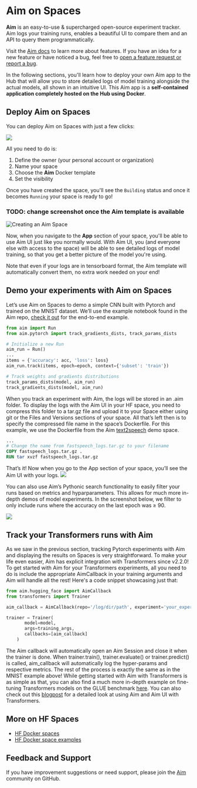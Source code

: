 # Aim on Spaces

**Aim** is an easy-to-use & supercharged open-source experiment tracker. Aim logs your training runs, enables a beautiful UI to compare them and an API to query them programmatically.

Visit the [Aim docs](https://aimstack.readthedocs.io/en/latest/) to learn more about features. If you have an idea for a new feature or have noticed a bug, feel free to [open a feature request or report a bug](https://aimstack.readthedocs.io/en/latest/). 

In the following sections, you'll learn how to deploy your own Aim app to the Hub that will allow you to store detailed logs of model training alongside the actual models, all shown in an intuitive UI. This Aim app is a **self-contained application completely hosted on the Hub using Docker**.

## Deploy Aim on Spaces

You can deploy Aim on Spaces with just a few clicks:

<a  href="https://huggingface.co/new-space?template=argilla/argilla-template-space">
    <img src="https://huggingface.co/datasets/huggingface/badges/raw/main/deploy-to-spaces-lg.svg" />
</a>

All you need to do is:
1. Define the owner (your personal account or organization)
2. Name your space
3. Choose the **Aim** Docker template
4. Set the visibility

Once you have created the space, you'll see the `Building` status and once it becomes `Running` your space is ready to go!

### TODO: change screenshot once the Aim template is available
![Creating an Aim Space ](https://huggingface.co/datasets/huggingface/documentation-images/resolve/main/hub/spaces-livebook-new-space.png)

Now, when you navigate to the **App** section of your space, you'll be able to use Aim UI just like you normally would. With Aim UI, you (and everyone else with access to the space) will be able to see detailed logs of model training, so that you get a better picture of the model you're using. 

Note that even if your logs are in tensorboard format, the Aim template will automatically convert them, no extra work needed on your end!

## Demo your experiments with Aim on Spaces
Let’s use Aim on Spaces to demo a simple CNN built with Pytorch and trained on the MNIST dataset. We’ll use the example notebook found in the Aim repo, [check it out](https://github.com/aimhubio/aim/blob/main/examples/pytorch_track.py) for the end-to-end example.

```python
from aim import Run
from aim.pytorch import track_gradients_dists, track_params_dists

# Initialize a new Run
aim_run = Run()
...
items = {'accuracy': acc, 'loss': loss}
aim_run.track(items, epoch=epoch, context={'subset': 'train'})

# Track weights and gradients distributions
track_params_dists(model, aim_run)
track_gradients_dists(model, aim_run)
```

When you track an experiment with Aim, the logs will be stored in an .aim folder. To display the logs with the Aim UI in your HF space, you need to compress this folder to a tar.gz file and upload it to your Space either using git or the Files and Versions sections of your space. All that’s left then is to specify the compressed file name in the space’s Dockerfile. For this example, we use the Dockerfile from the Aim [text2speech](https://huggingface.co/spaces/aimstack/text2speech/tree/main) demo space. 

```Dockerfile
...
# Change the name from fastspeech_logs.tar.gz to your filename
COPY fastspeech_logs.tar.gz .
RUN tar xvzf fastspeech_logs.tar.gz
```
That’s it! Now when you go to the App section of your space, you’ll see the Aim UI with your logs.
<img src="https://www.notion.so/aimstack/Introducing-Aim-on-Huggingface-Spaces-29136c75a88f4516a8be308a89ce7f71?pvs=4#94cb49e59ede4a738fb589b00a615b47" />

You can also use Aim’s Pythonic search functionality to easily filter your runs based on metrics and hyparparameters. This allows for much more in-depth demos of model experiments. In the screenshot below, we filter to only include runs where the accuracy on the last epoch was ≥ 90.

<img src="https://www.notion.so/aimstack/Introducing-Aim-on-Huggingface-Spaces-29136c75a88f4516a8be308a89ce7f71?pvs=4#186d754741da4f6eb532995a32ac5638" />

## Track your Transformers runs with Aim

As we saw in the previous section, tracking Pytorch experiments with Aim and displaying the results on Spaces is very straightforward. To make your life even easier, Aim has explicit integration with Transformers since v2.2.0! 
To get started with Aim for your Transformers experiments, all you need to do is include the appropriate AimCallback in your training arguments and Aim will handle all the rest! Here's a code snippet showcasing just that:

```python
from aim.hugging_face import AimCallback
from transformers import Trainer

aim_callback = AimCallback(repo='/log/dir/path', experiment='your_experiment_name')

trainer = Trainer(
       model=model,
       args=training_args,
       callbacks=[aim_callback]
    )
```

The Aim callback will automatically open an Aim Session and close it when the trainer is done. When trainer.train(), trainer.evaluate() or trainer.predict() is called, aim_callback will automatically log the hyper-params and respective metrics. The rest of the process is exactly the same as in the MNIST example above!
While getting started with Aim with Transformers is as simple as that, you can also find a much more in-depth example on fine-tuning Transformers models on the GLUE benchmark [here](https://github.com/aimhubio/aim/blob/main/examples/hugging_face_track.py). You can also check out this [blogpost](https://medium.com/aimstack/aim-v2-2-0-hugging-face-integration-57efa2eec104) for a detailed look at using Aim and Aim UI with Transformers.
## More on HF Spaces

- [HF Docker spaces](https://github.com/huggingface/hub-docs/blob/main/docs/hub/spaces-sdks-docker.md)
- [HF Docker space examples](https://github.com/huggingface/hub-docs/blob/main/docs/hub/spaces-sdks-docker.md)

## Feedback and Support

If you have improvement suggestions or need support, please join the [Aim](https://github.com/aimhubio) community on GitHub.

